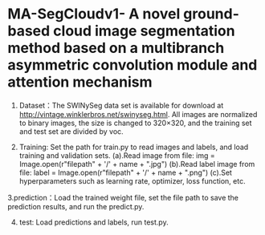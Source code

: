 # MA-SegCloudv1- A novel ground-based cloud image segmentation method based on a multibranch asymmetric convolution module and attention mechanism

1. Dataset：The SWINySeg data set is available for download at http://vintage.winklerbros.net/swinyseg.html. All images are normalized to binary images, the size is changed to 320×320, and the training set and test set are divided by voc.

2. Training: Set the path for train.py to read images and labels, and load training and validation sets.
(a).Read image from file: img = Image.open(r"filepath" + '/' + name + ".jpg")
(b).Read label image from file: label = Image.open(r"filepath" + '/' + name + ".png")
(c).Set hyperparameters such as learning rate, optimizer, loss function, etc.

3.prediction：Load the trained weight file, set the file path to save the prediction results, and run the predict.py.

4. test: Load predictions and labels, run test.py.
